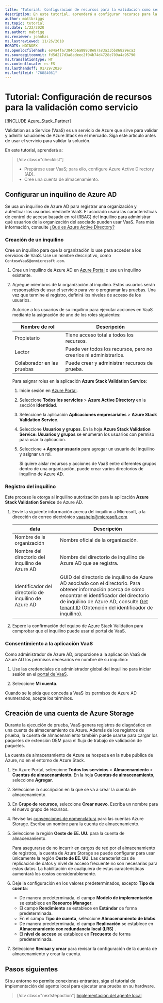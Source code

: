 ```yaml
---
title: 'Tutorial: Configuración de recursos para la validación como servicio'
description: En este tutorial, aprenderá a configurar recursos para la validación como servicio.
author: mattbriggs
ms.topic: tutorial
ms.date: 1/22/2020
ms.author: mabrigg
ms.reviewer: johnhas
ms.lastreviewed: 11/26/2018
ROBOTS: NOINDEX
ms.openlocfilehash: e04a4fa7384d56a88938e87a83a33bb86829eca3
ms.sourcegitcommit: fd5d217d3a8adeec2f04b74d4728e709a4a95790
ms.translationtype: HT
ms.contentlocale: es-ES
ms.lasthandoff: 01/29/2020
ms.locfileid: "76884061"
---
```

# <a name="tutorial-set-up-resources-for-validation-as-a-service"></a>Tutorial: Configuración de recursos para la validación como servicio

[!INCLUDE [Azure_Stack_Partner](./includes/azure-stack-partner-appliesto.md)]

Validation as a Service (VaaS) es un servicio de Azure que sirve para validar y admitir soluciones de Azure Stack en el mercado. Siga este artículo antes de usar el servicio para validar la solución.

En este tutorial, aprenderá a:

> [!div class="checklist"]
> * Prepárese usar VaaS; para ello, configure Azure Active Directory (AD).
> * Cree una cuenta de almacenamiento.

## <a name="configure-an-azure-ad-tenant"></a>Configurar un inquilino de Azure AD

Se usa un inquilino de Azure AD para registrar una organización y autenticar los usuarios mediante VaaS. El asociado usará las características de control de acceso basado en rol (RBAC) del inquilino para administrar qué usuarios de la organización del asociado pueden usar VaaS. Para más información, consulte [¿Qué es Azure Active Directory?](https://docs.microsoft.com/azure/active-directory/fundamentals/active-directory-whatis)

### <a name="create-a-tenant"></a>Creación de un inquilino

Cree un inquilino para que la organización lo use para acceder a los servicios de VaaS. Use un nombre descriptivo, como `ContosoVaaS@onmicrosoft.com`.

1. Cree un inquilino de Azure AD en [Azure Portal](https://portal.azure.com) o use un inquilino existente. <!-- For instructions on creating new Azure AD tenants, see [Get started with Azure AD](https://docs.microsoft.com/azure/active-directory/get-started-azure-ad). -->

2. Agregue miembros de la organización al inquilino. Estos usuarios serán responsables de usar el servicio para ver o programar las pruebas. Una vez que termine el registro, definirá los niveles de acceso de los usuarios.

    Autorice a los usuarios de su inquilino para ejecutar acciones en VaaS mediante la asignación de uno de los roles siguientes:

    | Nombre de rol | Descripción |
    |---------------------|------------------------------------------|
    | Propietario | Tiene acceso total a todos los recursos. |
    | Lector | Puede ver todos los recursos, pero no crearlos ni administrarlos. |
    | Colaborador en las pruebas | Puede crear y administrar recursos de prueba. |

    Para asignar roles en la aplicación **Azure Stack Validation Service**:

   1. Inicie sesión en [Azure Portal](https://portal.azure.com).
   2. Seleccione **Todos los servicios** > **Azure Active Directory** en la sección **Identidad**.
   3. Seleccione la aplicación **Aplicaciones empresariales** > **Azure Stack Validation Service**.
   4. Seleccione **Usuarios y grupos**. En la hoja **Azure Stack Validation Service: Usuarios y grupos** se enumeran los usuarios con permiso para usar la aplicación.
   5. Seleccione **+ Agregar usuario** para agregar un usuario del inquilino y asignar un rol.

      Si quiere aislar recursos y acciones de VaaS entre diferentes grupos dentro de una organización, puede crear varios directorios de inquilino de Azure AD.

### <a name="register-your-tenant"></a>Registro del inquilino

Este proceso le otorga al inquilino autorización para la aplicación **Azure Stack Validation Service** de Azure AD.

1. Envíe la siguiente información acerca del inquilino a Microsoft, a la dirección de correo electrónico [vaashelp@microsoft.com](mailto:vaashelp@microsoft.com).

    | data | Descripción |
    |--------------------------------|---------------------------------------------------------------------------------------------|
    | Nombre de la organización | Nombre oficial de la organización. |
    | Nombre del directorio del inquilino de Azure AD | Nombre del directorio de inquilino de Azure AD que se registra. |
    | Identificador del directorio de inquilino de Azure AD | GUID del directorio de inquilino de Azure AD asociado con el directorio. Para obtener información acerca de cómo encontrar el identificador del directorio de inquilino de Azure AD, consulte [Get tenant ID](https://docs.microsoft.com/azure/azure-resource-manager/resource-group-create-service-principal-portal#get-values-for-signing-in) (Obtención del identificador de inquilino). |

2. Espere la confirmación del equipo de Azure Stack Validation para comprobar que el inquilino puede usar el portal de VaaS.

### <a name="consent-to-the-vaas-application"></a>Consentimiento a la aplicación VaaS

Como administrador de Azure AD, proporcione a la aplicación VaaS de Azure AD los permisos necesarios en nombre de su inquilino:

1. Use las credenciales de administrador global del inquilino para iniciar sesión en el [portal de VaaS](https://azurestackvalidation.com/). 

2. Seleccione **Mi cuenta**.

Cuando se le pida que conceda a VaaS los permisos de Azure AD enumerados, acepte los términos.

## <a name="create-an-azure-storage-account"></a>Creación de una cuenta de Azure Storage

Durante la ejecución de prueba, VaaS genera registros de diagnóstico en una cuenta de almacenamiento de Azure. Además de los registros de prueba, la cuenta de almacenamiento también puede usarse para cargar los paquetes de extensión OEM para el flujo de trabajo de validación de paquetes.

La cuenta de almacenamiento de Azure se hospeda en la nube pública de Azure, no en el entorno de Azure Stack.

1. En Azure Portal, seleccione **Todos los servicios** > **Almacenamiento** > **Cuentas de almacenamiento**. En la hoja **Cuentas de almacenamiento**, seleccione **Agregar**.

2. Seleccione la suscripción en la que se va a crear la cuenta de almacenamiento.

3. En **Grupo de recursos**, seleccione **Crear nuevo**. Escriba un nombre para el nuevo grupo de recursos.

4. Revise las [convenciones de nomenclatura](/azure/cloud-adoption-framework/ready/azure-best-practices/naming-and-tagging#storage) para las cuentas Azure Storage. Escriba un nombre para la cuenta de almacenamiento.

5. Seleccione la región **Oeste de EE. UU.** para la cuenta de almacenamiento.

    Para asegurarse de no incurrir en cargos de red por el almacenamiento de registros, la cuenta de Azure Storage se puede configurar para usar únicamente la región **Oeste de EE. UU**. Las características de replicación de datos y nivel de acceso frecuente no son necesarias para estos datos. La habilitación de cualquiera de estas características aumentará los costos considerablemente.

6. Deje la configuración en los valores predeterminados, excepto **Tipo de cuenta**:

    - De manera predeterminada, el campo **Modelo de implementación** se establece en **Resource Manager**.
    - El campo **Rendimiento** se establece en **Estándar** de forma predeterminada.
    - En el campo **Tipo de cuenta**, seleccione **Almacenamiento de blobs**.
    - De manera predeterminada, el campo **Replicación** se establece en **Almacenamiento con redundancia local (LRS)** .
    - El **nivel de acceso** se establece en **Frecuente** de forma predeterminada.

7. Seleccione **Revisar y crear** para revisar la configuración de la cuenta de almacenamiento y crear la cuenta.

## <a name="next-steps"></a>Pasos siguientes

Si su entorno no permite conexiones entrantes, siga el tutorial de implementación del agente local para ejecutar una prueba en su hardware.

> [!div class="nextstepaction"]
> [Implementación del agente local](azure-stack-vaas-local-agent.md)
